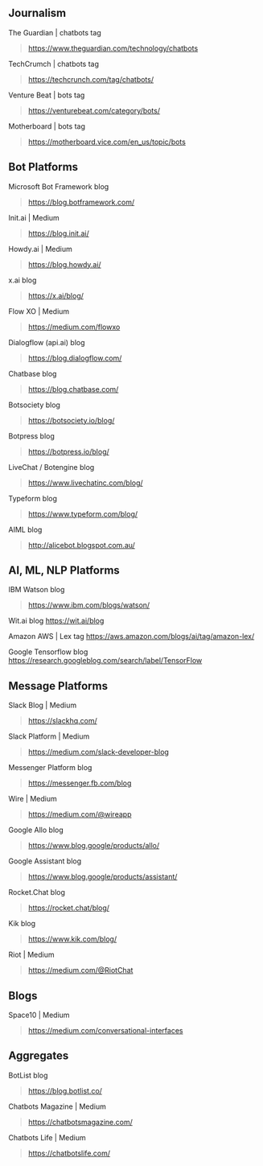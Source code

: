## Journalism

The Guardian | chatbots tag
> https://www.theguardian.com/technology/chatbots

TechCrumch | chatbots tag
> https://techcrunch.com/tag/chatbots/


Venture Beat | bots tag
> https://venturebeat.com/category/bots/

Motherboard | bots tag
> https://motherboard.vice.com/en_us/topic/bots

## Bot Platforms

Microsoft Bot Framework blog
> https://blog.botframework.com/

Init.ai | Medium
> https://blog.init.ai/

Howdy.ai | Medium
> https://blog.howdy.ai/

x.ai blog
> https://x.ai/blog/

Flow XO | Medium
> https://medium.com/flowxo

Dialogflow (api.ai) blog
> https://blog.dialogflow.com/

Chatbase blog
> https://blog.chatbase.com/

Botsociety blog
> https://botsociety.io/blog/

Botpress blog
> https://botpress.io/blog/

LiveChat / Botengine blog
> https://www.livechatinc.com/blog/

Typeform blog
> https://www.typeform.com/blog/

AIML blog
> http://alicebot.blogspot.com.au/

## AI, ML, NLP Platforms

IBM Watson blog
> https://www.ibm.com/blogs/watson/

Wit.ai blog
https://wit.ai/blog

Amazon AWS | Lex tag
https://aws.amazon.com/blogs/ai/tag/amazon-lex/

Google Tensorflow blog
https://research.googleblog.com/search/label/TensorFlow

## Message Platforms

Slack Blog | Medium
> https://slackhq.com/

Slack Platform | Medium
> https://medium.com/slack-developer-blog

Messenger Platform blog
> https://messenger.fb.com/blog

Wire | Medium
> https://medium.com/@wireapp

Google Allo blog
> https://www.blog.google/products/allo/

Google Assistant blog
> https://www.blog.google/products/assistant/

Rocket.Chat blog
> https://rocket.chat/blog/

Kik blog
> https://www.kik.com/blog/

Riot | Medium
> https://medium.com/@RiotChat

## Blogs

Space10 | Medium
> https://medium.com/conversational-interfaces

## Aggregates

BotList blog
> https://blog.botlist.co/

Chatbots Magazine | Medium
> https://chatbotsmagazine.com/

Chatbots Life | Medium
> https://chatbotslife.com/

